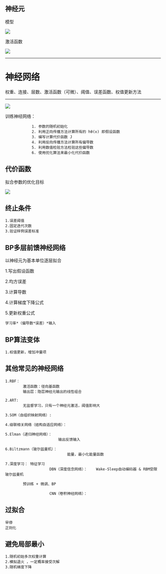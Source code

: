 ## 神经元 ##
模型

![](https://i.imgur.com/LsDw7WI.png)

激活函数

![](https://i.imgur.com/nzSCB54.png)

----------

# 神经网络 #

权重、连接、层数、激活函数（可微）、阈值、误差函数、权值更新方法



----------

![](https://i.imgur.com/PIyOxfa.png)

训练神经网络：

				1. 参数的随机初始化
				2. 利用正向传播方法计算所有的 hθ(x) 即假设函数
				3. 编写计算代价函数 J 	
				4. 利用反向传播方法计算所有偏导数
				5. 利用数值检验方法检验这些偏导数
				6. 使用优化算法来最小化代价函数


## 代价函数 ##

拟合参数的优化目标

![](https://i.imgur.com/jCKCQ1q.png)

## 终止条件 ##
	1.误差阈值
	2.固定迭代次数
	3.验证样例误差标准
	

## BP多层前馈神经网络 ##
以神经元为基本单位逐层拟合

1.写出假设函数

2.均方误差

3.计算导数

4.计算梯度下降公式

5.更新权重公式

	学习率*（偏导数*误差）*输入

## BP算法变体 ##
	1.权值更新，增加冲量项


## 其他常见的神经网络 ##

	1.RBF：
			激活函数：径向基函数
			输出层：隐层神经元输出的线性组合

	2.ART:
			无监督学习，只有一个神经元激活，阈值影响大

	3.SOM（自组织映射网络）:	

	4.级联相关网络（结构自适应网络）：	

	5.Elman（递归神经网络）：	
							输出反馈输入

	6.Biltzmann（玻尔兹曼机）：	
								能量，最小化能量函数

	7.深度学习：	特征学习
						DBN（深度信念网络）：	Wake-Sleep自动编码器 & RBM受限玻尔兹曼机
					
			预训练 + 微调、BP
						
						CNN（卷积神经网络）：	
								
			
			


## 过拟合 ##
	早停
	正则化

## 避免局部最小 ##

	1.随机初始多次权重计算
	2.模拟退火 ，一定概率接受次解
	3.随机梯度下降